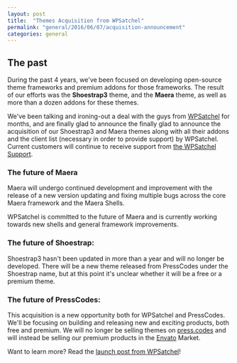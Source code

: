 ```yaml
---
layout: post
title:  "Themes Acquisition from WPSatchel"
permalink: "general/2016/06/07/acquisition-announcement"
categories: general
---
```


## The past

During the past 4 years, we've been focused on developing open-source theme frameworks and premium addons for those frameworks. The result of our efforts was the **Shoestrap3** theme, and the **Maera** theme, as well as more than a dozen addons for these themes.

We've been talking and ironing-out a deal with the guys from [WPSatchel](https://wpsatchel.com/) for months, and are finally glad to announce the finally glad to announce the acquisition of our Shoestrap3 and Maera themes along with all their addons and the client list (necessary in order to provide support) by WPSatchel. Current customers will continue to receive support from [the WPSatchel Support](https://wpsatchel.com/support/).

### The future of Maera

Maera will undergo continued development and improvement with the release of a new version updating and fixing multiple bugs across the core Maera framework and the Maera Shells.

WPSatchel is committed to the future of Maera and is currently working towards new shells and general framework improvements.

### The future of Shoestrap:

Shoestrap3 hasn't been updated in more than a year and will no longer be developed.
There will be a new theme released from PressCodes under the Shoestrap name, but at this point it's unclear whether it will be a free or a premium theme.

### The future of PressCodes:

This acquisition is a new opportunity both for WPSatchel and PressCodes. We'll be focusing on building and releasing new and exciting products, both free and premium.
We will no longer be selling themes on [press.codes](https://press.codes/) and will instead be selling our premium products in the [Envato](https://envato.com/) Market.

Want to learn more? Read the [launch post from WPSatchel](https://wpsatchel.com/wpsatchel-launch-post/)!
